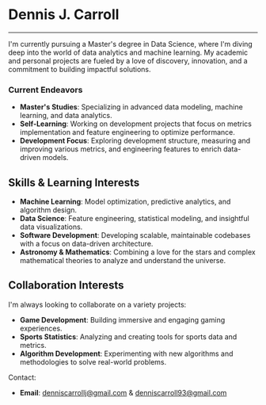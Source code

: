 # Dennis J. Carroll
---

I'm currently pursuing a Master's degree in Data Science, where I'm diving deep into the world of data analytics and machine learning. My academic and personal projects are fueled by a love of discovery, innovation, and a commitment to building impactful solutions.

### Current Endeavors
- **Master's Studies**: Specializing in advanced data modeling, machine learning, and data analytics.
- **Self-Learning**: Working on development projects that focus on metrics implementation and feature engineering to optimize performance.
- **Development Focus**: Exploring development structure, measuring and improving various metrics, and engineering features to enrich data-driven models.

## Skills & Learning Interests
- **Machine Learning**: Model optimization, predictive analytics, and algorithm design.
- **Data Science**: Feature engineering, statistical modeling, and insightful data visualizations.
- **Software Development**: Developing scalable, maintainable codebases with a focus on data-driven architecture.
- **Astronomy & Mathematics**: Combining a love for the stars and complex mathematical theories to analyze and understand the universe.

## Collaboration Interests
I'm always looking to collaborate on a variety projects:
- **Game Development**: Building immersive and engaging gaming experiences.
- **Sports Statistics**: Analyzing and creating tools for sports data and metrics.
- **Algorithm Development**: Experimenting with new algorithms and methodologies to solve real-world problems.

Contact:
- **Email**: [denniscarrollj@gmail.com](mailto:denniscarrollj@gmail.com) & [denniscarroll93@gmail.com](mailto:denniscarroll93@gmail.com)

